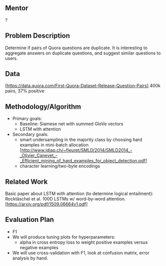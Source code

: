 ## Mentor
?

## Problem Description
Determine if pairs of Quora questions are duplicate. It is interesting to aggregate answers on duplicate questions, and suggest similar questions to users.

## Data
[https://data.quora.com/First-Quora-Dataset-Release-Question-Pairs]
400k pairs, 37% positive

## Methodology/Algorithm
* Primary goals:
   * Baseline: Siamese net with summed GloVe vectors
   * LSTM with attention
* Secondary goals:
   * smart undersampling in the majority class by choosing hard examples in mini-batch allocation [http://www.idiap.ch/~fleuret/SMLD/2014/SMLD2014_-_Olivier_Canevet_-_Efficient_mining_of_hard_examples_for_object_detection.pdf]
   * character learning/two-byte encodings

## Related Work
Basic paper about LSTM with attention (to determine logical entailment): Rocktäschel et al. 100D LSTMs w/ word-by-word attention. [https://arxiv.org/pdf/1509.06664v1.pdf]

## Evaluation Plan
* F1
* We will produce tuning plots for hyperparameters: 
    * alpha in cross entropy loss to weight positive examples versus negative examples
* We will use cross-validation with F1, look at confusion matrix, error analysis by hand.
